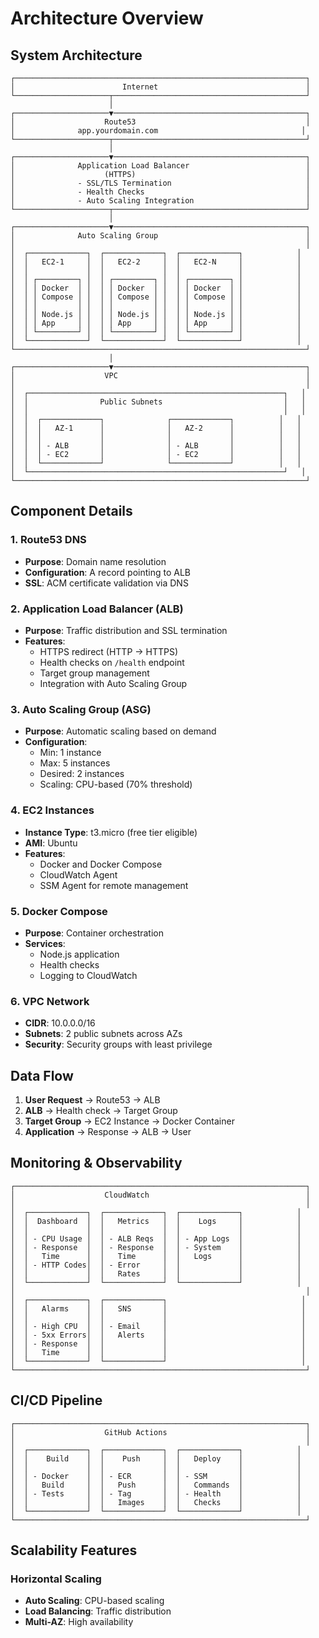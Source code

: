 # Architecture Overview

## System Architecture

```
┌─────────────────────────────────────────────────────────────────┐
│                        Internet                                 │
└─────────────────────┬───────────────────────────────────────────┘
                      │
┌─────────────────────▼───────────────────────────────────────────┐
│                    Route53                                      │
│              app.yourdomain.com                                │
└─────────────────────┬───────────────────────────────────────────┘
                      │
┌─────────────────────▼───────────────────────────────────────────┐
│              Application Load Balancer                          │
│                    (HTTPS)                                      │
│              - SSL/TLS Termination                              │
│              - Health Checks                                    │
│              - Auto Scaling Integration                         │
└─────────────────────┬───────────────────────────────────────────┘
                      │
┌─────────────────────▼───────────────────────────────────────────┐
│              Auto Scaling Group                                 │
│                                                                 │
│  ┌─────────────┐  ┌─────────────┐  ┌─────────────┐            │
│  │   EC2-1     │  │   EC2-2     │  │   EC2-N     │            │
│  │             │  │             │  │             │            │
│  │ ┌─────────┐ │  │ ┌─────────┐ │  │ ┌─────────┐ │            │
│  │ │ Docker  │ │  │ │ Docker  │ │  │ │ Docker  │ │            │
│  │ │ Compose │ │  │ │ Compose │ │  │ │ Compose │ │            │
│  │ │         │ │  │ │         │ │  │ │         │ │            │
│  │ │ Node.js │ │  │ │ Node.js │ │  │ │ Node.js │ │            │
│  │ │ App     │ │  │ │ App     │ │  │ │ App     │ │            │
│  │ └─────────┘ │  │ └─────────┘ │  │ └─────────┘ │            │
│  └─────────────┘  └─────────────┘  └─────────────┘            │
└─────────────────────────────────────────────────────────────────┘
                      │
┌─────────────────────▼───────────────────────────────────────────┐
│                    VPC                                          │
│                                                                 │
│  ┌─────────────────────────────────────────────────────────┐   │
│  │                Public Subnets                           │   │
│  │                                                         │   │
│  │  ┌─────────────┐              ┌─────────────┐          │   │
│  │  │   AZ-1      │              │   AZ-2      │          │   │
│  │  │             │              │             │          │   │
│  │  │ - ALB       │              │ - ALB       │          │   │
│  │  │ - EC2       │              │ - EC2       │          │   │
│  │  └─────────────┘              └─────────────┘          │   │
│  └─────────────────────────────────────────────────────────┘   │
└─────────────────────────────────────────────────────────────────┘
```

## Component Details

### 1. Route53 DNS
- **Purpose**: Domain name resolution
- **Configuration**: A record pointing to ALB
- **SSL**: ACM certificate validation via DNS

### 2. Application Load Balancer (ALB)
- **Purpose**: Traffic distribution and SSL termination
- **Features**:
  - HTTPS redirect (HTTP → HTTPS)
  - Health checks on `/health` endpoint
  - Target group management
  - Integration with Auto Scaling Group

### 3. Auto Scaling Group (ASG)
- **Purpose**: Automatic scaling based on demand
- **Configuration**:
  - Min: 1 instance
  - Max: 5 instances
  - Desired: 2 instances
  - Scaling: CPU-based (70% threshold)

### 4. EC2 Instances
- **Instance Type**: t3.micro (free tier eligible)
- **AMI**: Ubuntu
- **Features**:
  - Docker and Docker Compose
  - CloudWatch Agent
  - SSM Agent for remote management

### 5. Docker Compose
- **Purpose**: Container orchestration
- **Services**:
  - Node.js application
  - Health checks
  - Logging to CloudWatch

### 6. VPC Network
- **CIDR**: 10.0.0.0/16
- **Subnets**: 2 public subnets across AZs
- **Security**: Security groups with least privilege

## Data Flow

1. **User Request** → Route53 → ALB
2. **ALB** → Health check → Target Group
3. **Target Group** → EC2 Instance → Docker Container
4. **Application** → Response → ALB → User

## Monitoring & Observability

```
┌─────────────────────────────────────────────────────────────────┐
│                    CloudWatch                                   │
│                                                                 │
│  ┌─────────────┐  ┌─────────────┐  ┌─────────────┐            │
│  │  Dashboard  │  │   Metrics   │  │    Logs     │            │
│  │             │  │             │  │             │            │
│  │ - CPU Usage │  │ - ALB Reqs  │  │ - App Logs  │            │
│  │ - Response  │  │ - Response  │  │ - System    │            │
│  │   Time      │  │   Time      │  │   Logs      │            │
│  │ - HTTP Codes│  │ - Error     │  │             │            │
│  │             │  │   Rates     │  │             │            │
│  └─────────────┘  └─────────────┘  └─────────────┘            │
│                                                                 │
│  ┌─────────────┐  ┌─────────────┐                              │
│  │   Alarms    │  │   SNS       │                              │
│  │             │  │             │                              │
│  │ - High CPU  │  │ - Email     │                              │
│  │ - 5xx Errors│  │   Alerts    │                              │
│  │ - Response  │  │             │                              │
│  │   Time      │  │             │                              │
│  └─────────────┘  └─────────────┘                              │
└─────────────────────────────────────────────────────────────────┘
```

## CI/CD Pipeline

```
┌─────────────────────────────────────────────────────────────────┐
│                    GitHub Actions                               │
│                                                                 │
│  ┌─────────────┐  ┌─────────────┐  ┌─────────────┐            │
│  │    Build    │  │    Push     │  │   Deploy    │            │
│  │             │  │             │  │             │            │
│  │ - Docker    │  │ - ECR       │  │ - SSM       │            │
│  │   Build     │  │   Push      │  │   Commands  │            │
│  │ - Tests     │  │ - Tag       │  │ - Health    │            │
│  │             │  │   Images    │  │   Checks    │            │
│  └─────────────┘  └─────────────┘  └─────────────┘            │
└─────────────────────────────────────────────────────────────────┘
```

## Scalability Features

### Horizontal Scaling
- **Auto Scaling**: CPU-based scaling
- **Load Balancing**: Traffic distribution
- **Multi-AZ**: High availability
